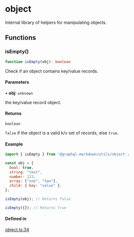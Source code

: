 # object

Internal library of helpers for manipulating objects.

## Functions

### isEmpty()

```ts
function isEmpty(obj): boolean
```

Check if an object contains key/value records.

#### Parameters

• **obj**: `unknown`

the key/value record object.

#### Returns

`boolean`

`false` if the object is a valid k/v set of records, else `true`.

#### Example

```js
import { isEmpty } from '@graphql-markdown/utils/object';

const obj = {
  bool: true,
  string: "test",
  number: 123,
  array: ["one", "two"],
  child: { key: "value" },
};

isEmpty(obj); // Returns false

isEmpty({}); // Returns true
```

#### Defined in

[object.ts:34](https://github.com/graphql-markdown/graphql-markdown/blob/main/packages/utils/src/object.ts#L34)
